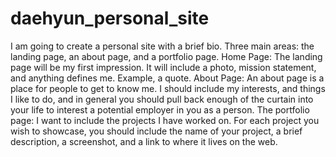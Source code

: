 # daehyun_personal_site
I am going to create a personal site with a brief bio.
Three main areas: the landing page, an about page, and a portfolio page.
Home Page: The landing page will be my first impression. It will include a photo, mission statement, and anything defines me. Example, a quote.
About Page: An about page is a place for people to get to know me. I should include my interests, and things I like to do, and in general you should pull back enough of the curtain into your life to interest a potential employer in you as a person.
The portfolio page: I want to include the projects I have worked on. For each project you wish to showcase, you should include the name of your project, a brief description, a screenshot, and a link to where it lives on the web.
